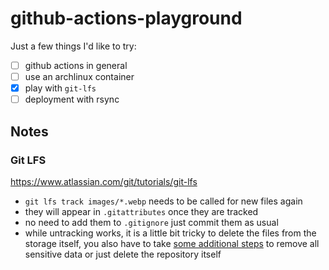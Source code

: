 # github-actions-playground

Just a few things I'd like to try:

- [ ] github actions in general
- [ ] use an archlinux container
- [x] play with `git-lfs`
- [ ] deployment with rsync

## Notes

### Git LFS

https://www.atlassian.com/git/tutorials/git-lfs

- `git lfs track images/*.webp` needs to be called for new files again
- they will appear in `.gitattributes` once they are tracked
- no need to add them to `.gitignore` just commit them as usual
- while untracking works, it is a little bit tricky to delete the files from the storage itself,
you also have to take [some additional steps](https://docs.github.com/en/authentication/keeping-your-account-and-data-secure/removing-sensitive-data-from-a-repository)
to remove all sensitive data or just delete the repository itself
